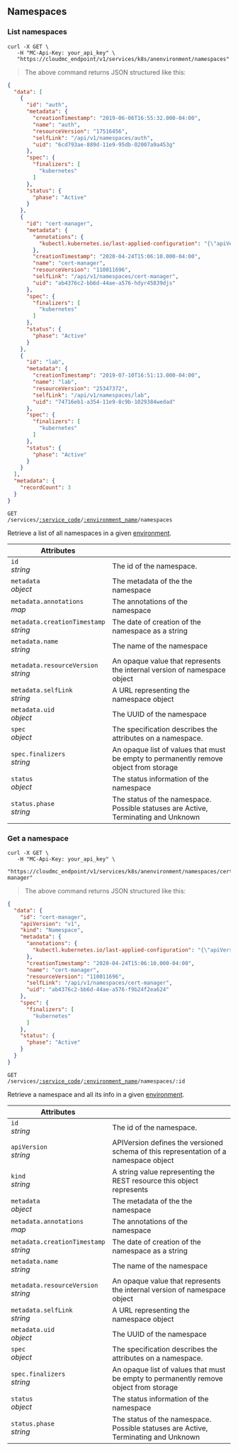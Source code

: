 ## Namespaces


<!-------------------- LIST NAMESPACES -------------------->

### List namespaces

```shell
curl -X GET \
   -H "MC-Api-Key: your_api_key" \
   "https://cloudmc_endpoint/v1/services/k8s/anenvironment/namespaces"
```
> The above command returns JSON structured like this:

```json
{
  "data": [
    {
      "id": "auth",
      "metadata": {
        "creationTimestamp": "2019-06-06T16:55:32.000-04:00",
        "name": "auth",
        "resourceVersion": "17516456",
        "selfLink": "/api/v1/namespaces/auth",
        "uid": "6cd793ae-889d-11e9-95db-02007a9a453g"
      },
      "spec": {
        "finalizers": [
          "kubernetes"
        ]
      },
      "status": {
        "phase": "Active"
      }
    },
    {
      "id": "cert-manager",
      "metadata": {
        "annotations": {
          "kubectl.kubernetes.io/last-applied-configuration": "{\"apiVersion\":\"v1\",\"kind\":\"Namespace\",\"metadata\":{\"annotations\":{},\"name\":\"cert-manager\"}}\n"
        },
        "creationTimestamp": "2020-04-24T15:06:10.000-04:00",
        "name": "cert-manager",
        "resourceVersion": "110011696",
        "selfLink": "/api/v1/namespaces/cert-manager",
        "uid": "ab4376c2-bb6d-44ae-a576-hdyr45839djs"
      },
      "spec": {
        "finalizers": [
          "kubernetes"
        ]
      },
      "status": {
        "phase": "Active"
      }
    },
    {
      "id": "lab",
      "metadata": {
        "creationTimestamp": "2019-07-10T16:51:13.000-04:00",
        "name": "lab",
        "resourceVersion": "25347372",
        "selfLink": "/api/v1/namespaces/lab",
        "uid": "74716eb1-a354-11e9-8c9b-1029384wedad"
      },
      "spec": {
        "finalizers": [
          "kubernetes"
        ]
      },
      "status": {
        "phase": "Active"
      }
    }
  ],
  "metadata": {
    "recordCount": 3
  }
}
```



<code>GET /services/<a href="#administration-service-connections">:service_code</a>/<a href="#administration-environments">:environment_name</a>/namespaces</code>

Retrieve a list of all namespaces in a given [environment](#administration-environments).

Attributes | &nbsp;
------- | -----------
`id` <br/>*string* | The id of the namespace.  
`metadata` <br/>*object* | The metadata of the the namespace
`metadata.annotations` <br/>*map* | The annotations of the namespace
`metadata.creationTimestamp` <br/>*string* | The date of creation of the namespace as a string
`metadata.name` <br/>*string* | The name of the namespace
`metadata.resourceVersion` <br/>*string* | An opaque value that represents the internal version of namespace object
`metadata.selfLink` <br/>*string* | A URL representing the namespace object
`metadata.uid` <br/>*object* | The UUID of the namespace
`spec`<br/>*object* | The specification describes the attributes on a namespace.
`spec.finalizers`<br/>*string* | An opaque list of values that must be empty to permanently remove object from storage
`status`<br/>*object* | The status information of the namespace
`status.phase`<br/>*string* | The status of the namespace. Possible statuses are Active, Terminating and Unknown



<!-------------------- GET A NAMESPACE -------------------->

### Get a namespace

```shell
curl -X GET \
   -H "MC-Api-Key: your_api_key" \
   "https://cloudmc_endpoint/v1/services/k8s/anenvironment/namespaces/cert-manager"
```
> The above command returns JSON structured like this:

```json
{
  "data": {
    "id": "cert-manager",
    "apiVersion": "v1",
    "kind": "Namespace",
    "metadata": {
      "annotations": {
        "kubectl.kubernetes.io/last-applied-configuration": "{\"apiVersion\":\"v1\",\"kind\":\"Namespace\",\"metadata\":{\"annotations\":{},\"name\":\"cert-manager\"}}\n"
      },
      "creationTimestamp": "2020-04-24T15:06:10.000-04:00",
      "name": "cert-manager",
      "resourceVersion": "110011696",
      "selfLink": "/api/v1/namespaces/cert-manager",
      "uid": "ab4376c2-bb6d-44ae-a576-f9b24f2ea624"
    },
    "spec": {
      "finalizers": [
        "kubernetes"
      ]
    },
    "status": {
      "phase": "Active"
    }
  }
}
```



<code>GET /services/<a href="#administration-service-connections">:service_code</a>/<a href="#administration-environments">:environment_name</a>/namespaces/:id</code>

Retrieve a namespace and all its info in a given [environment](#administration-environments).

Attributes | &nbsp;
------- | -----------
`id` <br/>*string* | The id of the namespace.
`apiVersion` <br/>*string* | APIVersion defines the versioned schema of this representation of a namespace object
`kind` <br/>*string* | A string value representing the REST resource this object represents
`metadata` <br/>*object* | The metadata of the the namespace
`metadata.annotations` <br/>*map* | The annotations of the namespace
`metadata.creationTimestamp` <br/>*string* | The date of creation of the namespace as a string
`metadata.name` <br/>*string* | The name of the namespace
`metadata.resourceVersion` <br/>*string* | An opaque value that represents the internal version of namespace object
`metadata.selfLink` <br/>*string* | A URL representing the namespace object
`metadata.uid` <br/>*object* | The UUID of the namespace
`spec`<br/>*object* | The specification describes the attributes on a namespace.
`spec.finalizers`<br/>*string* | An opaque list of values that must be empty to permanently remove object from storage
`status`<br/>*object* | The status information of the namespace
`status.phase`<br/>*string* | The status of the namespace. Possible statuses are Active, Terminating and Unknown